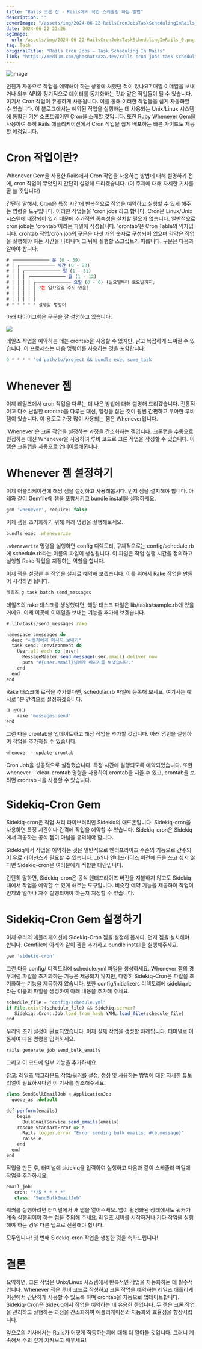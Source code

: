 ```yaml
---
title: "Rails 크론 잡 - Rails에서 작업 스케줄링 하는 방법"
description: ""
coverImage: "/assets/img/2024-06-22-RailsCronJobsTaskSchedulingInRails_0.png"
date: 2024-06-22 22:26
ogImage:
  url: /assets/img/2024-06-22-RailsCronJobsTaskSchedulingInRails_0.png
tag: Tech
originalTitle: "Rails Cron Jobs — Task Scheduling In Rails"
link: "https://medium.com/@hasnatraza.dev/rails-cron-jobs-task-scheduling-in-rails-f7662106feaa"
---
```


![image](/assets/img/2024-06-22-RailsCronJobsTaskSchedulingInRails_0.png)

언젠가 자동으로 작업을 예약해야 하는 상황에 처했던 적이 있나요? 매일 이메일을 보내거나 외부 API와 정기적으로 데이터를 동기화하는 것과 같은 작업들이 될 수 있습니다. 여기서 Cron 작업이 유용하게 사용됩니다. 이를 통해 이러한 작업들을 쉽게 자동화할 수 있습니다. 이 블로그에서는 예약된 작업을 실행하는 데 사용되는 Unix/Linux 시스템에 통합된 기본 소프트웨어인 Cron을 소개할 것입니다. 또한 Ruby Whenever Gem을 사용하여 특히 Rails 애플리케이션에서 Cron 작업을 쉽게 배포하는 빠른 가이드도 제공할 예정입니다.

# Cron 작업이란?

Whenever Gem을 사용한 Rails에서 Cron 작업을 사용하는 방법에 대해 설명하기 전에, cron 작업이 무엇인지 간단히 설명해 드리겠습니다. (이 주제에 대해 자세한 기사를 곧 쓸 것입니다)

<div class="content-ad"></div>

간단히 말해서, Cron은 특정 시간에 반복적으로 작업을 예약하고 실행할 수 있게 해주는 명령줄 도구입니다. 이러한 작업들을 'cron jobs'라고 합니다. Cron은 Linux/Unix 시스템에 내장되어 있기 때문에 추가적인 종속성을 설치할 필요가 없습니다. 일반적으로 cron jobs는 'crontab'이라는 파일에 작성됩니다. 'crontab'은 Cron Table의 약자입니다. crontab 작업/cron job의 구문은 다섯 개의 숫자로 구성되어 있으며 각각은 작업을 실행해야 하는 시간을 나타내며 그 뒤에 실행할 스크립트가 따릅니다. 구문은 다음과 같아야 합니다:

```js
# ┌───────────── 분 (0 - 59)
# │ ┌───────────── 시간 (0 - 23)
# │ │ ┌───────────── 일 (1 - 31)
# │ │ │ ┌───────────── 월 (1 - 12)
# │ │ │ │ ┌───────────── 요일 (0 - 6) (일요일부터 토요일까지;
# │ │ │ │ │ 7는 일요일일 수도 있음)
# │ │ │ │ │
# │ │ │ │ │
# * * * * * 실행할 명령어
```

아래 다이어그램은 구문을 잘 설명하고 있습니다:

<img src="/assets/img/2024-06-22-RailsCronJobsTaskSchedulingInRails_1.png" />

<div class="content-ad"></div>

레일즈 작업을 예약하는 데는 crontab을 사용할 수 있지만, 낡고 복잡하게 느껴질 수 있습니다. 이 프로세스는 다음 명령어를 사용하는 것을 포함합니다:

```js
0 * * * * 'cd path/to/project && bundle exec some_task'
```

# Whenever 젬

이제 레일즈에서 cron 작업을 다루는 더 나은 방법에 대해 설명해 드리겠습니다. 전통적이고 다소 난잡한 crontab을 다루는 대신, 일정을 잡는 것이 훨씬 간편하고 우아한 루비 젬이 있습니다. 이 용도로 가장 많이 사용되는 젬은 Whenever입니다.

<div class="content-ad"></div>

'Whenever'은 크론 작업을 설정하는 과정을 간소화하는 젬입니다. 크론탭을 수동으로 편집하는 대신 Whenever을 사용하여 루비 코드로 크론 작업을 작성할 수 있습니다. 이 젬은 크론탭을 자동으로 업데이트해줍니다.

# Whenever 젬 설정하기

이제 어플리케이션에 해당 젬을 설정하고 사용해봅시다. 먼저 젬을 설치해야 합니다. 아래와 같이 Gemfile에 젬을 포함시키고 bundle install을 실행하세요.

```js
gem 'whenever', require: false
```

<div class="content-ad"></div>

이제 젬을 초기화하기 위해 아래 명령을 실행해보세요.

```js
bundle exec .wheneverize
```

`.wheneverize` 명령을 실행하면 config 디렉토리, 구체적으로는 config/schedule.rb에 schedule.rb라는 이름의 파일이 생성됩니다. 이 파일은 작업 실행 시간을 정의하고 실행할 Rake 작업을 지정하는 역할을 합니다.

이제 젬을 설정한 후 작업을 실제로 예약해 보겠습니다. 이를 위해서 Rake 작업을 만들어 시작하면 됩니다.

<div class="content-ad"></div>

```js
레일즈 g task batch send_messages
```

레일즈의 rake 태스크를 생성했다면, 해당 태스크 파일은 lib/tasks/sample.rb에 있을 거에요. 이제 이곳에 이메일을 보내는 기능을 추가해 보겠습니다.

```js
# lib/tasks/send_messages.rake

namespace :messages do
  desc "사용자에게 메시지 보내기"
  task send: :environment do
    User.all.each do |user|
      MessageMailer.send_message(user.email).deliver_now
      puts "#{user.email}님에게 메시지를 보냈습니다."
    end
  end
end
```

Rake 태스크에 로직을 추가했다면, schedular.rb 파일에 등록해 보세요. 여기서는 예시로 1분 간격으로 설정하겠습니다.

<div class="content-ad"></div>

```js
매 분마다
    rake 'messages:send'
end
```

그런 다음 crontab을 업데이트하고 해당 작업을 추가할 것입니다. 아래 명령을 실행하여 작업을 추가하실 수 있습니다.

```js
whenever --update-crontab
```

Cron Job을 성공적으로 설정했습니다. 특정 시간에 실행되도록 예약되었습니다. 또한 whenever --clear-crontab 명령을 사용하여 crontab을 지울 수 있고, crontab을 보려면 crontab -l을 사용할 수 있습니다.

<div class="content-ad"></div>

# Sidekiq-Cron Gem

Sidekiq-cron은 작업 처리 라이브러리인 Sidekiq의 애드온입니다. Sidekiq-cron을 사용하면 특정 시간이나 간격에 작업을 예약할 수 있습니다. Sidekiq-cron은 Sidekiq에서 제공하는 공식 젬이 아님을 유의해야 합니다.

Sidekiq에서 작업을 예약하는 것은 일반적으로 엔터프라이즈 수준의 기능으로 간주되어 유료 라이선스가 필요할 수 있습니다. 그러나 엔터프라이즈 버전에 돈을 쓰고 싶지 않다면 Sidekiq-cron은 여러분에게 적합한 대안입니다.

간단히 말하면, Sidekiq-cron은 공식 엔터프라이즈 버전을 지불하지 않고도 Sidekiq 내에서 작업을 예약할 수 있게 해주는 도구입니다. 비슷한 예약 기능을 제공하여 작업이 언제와 얼마나 자주 실행되어야 하는지 지정할 수 있습니다.

<div class="content-ad"></div>

# Sidekiq-Cron Gem 설정하기

이제 우리의 애플리케이션에 Sidekiq-Cron 젬을 설정해 봅시다. 먼저 젬을 설치해야 합니다. Gemfile에 아래와 같이 젬을 추가하고 bundle install을 실행해주세요.

```js
gem 'sidekiq-cron'
```

그런 다음 config/ 디렉토리에 schedule.yml 파일을 생성하세요. Whenever 젬의 경우처럼 파일을 초기화하는 기능은 제공되지 않지만, 다행히 Sidekiq-Cron은 파일을 초기화하는 기능을 제공하지 않습니다. 또한 config/initializers 디렉토리에 sidekiq.rb라는 이름의 파일을 생성하여 아래 내용을 추가해 주세요.

<div class="content-ad"></div>

```js
schedule_file = "config/schedule.yml"
if File.exist?(schedule_file) && Sidekiq.server?
   Sidekiq::Cron::Job.load_from_hash YAML.load_file(schedule_file)
end
```

우리의 초기 설정이 완료되었습니다. 이제 실제 작업을 생성할 차례입니다. 터미널로 이동하여 다음 명령을 입력하세요.

```js
rails generate job send_bulk_emails
```

그리고 이 코드에 일부 기능을 추가하세요.

<div class="content-ad"></div>

참고: 레일즈 백그라운드 작업/워커를 설정, 생성 및 사용하는 방법에 대한 자세한 튜토리얼이 필요하시다면 이 기사를 참조해주세요.

```js
class SendBulkEmailJob < ApplicationJob
  queue_as :default

def perform(emails)
    begin
      BulkEmailService.send_emails(emails)
    rescue StandardError => e
      Rails.logger.error "Error sending bulk emails: #{e.message}"
      raise e
    end
  end
end
```

작업을 만든 후, 터미널에 sidekiq을 입력하여 실행하고 다음과 같이 스케줄러 파일에 작업을 추가하세요:

```js
email_job:
   cron: "*/5 * * * *"
   class: "SendBulkEmailJob"
```

<div class="content-ad"></div>

워커를 실행하려면 터미널에서 새 탭을 열어주세요. 앱이 활성화된 상태에서도 워커가 계속 실행되어야 하는 점을 주의해 주세요. 레일즈 서버를 시작하거나 기타 작업을 실행해야 하는 경우 다른 탭으로 전환해야 합니다.

모두입니다! 첫 번째 Sidekiq-cron 작업을 생성한 것을 축하드립니다!

# 결론

요약하면, 크론 작업은 Unix/Linux 시스템에서 반복적인 작업을 자동화하는 데 필수적입니다. Whenever 젬은 루비 코드로 작성하고 크론 작업을 예약하는 레일즈 애플리케이션에서 간단하게 사용할 수 있도록 하며 crontab을 자동으로 업데이트합니다. Sidekiq-Cron은 Sidekiq에서 작업을 예약하는 데 유용한 젬입니다. 두 젬은 크론 작업을 관리하고 실행하는 과정을 간소화하여 애플리케이션의 자동화와 효율성을 향상시킵니다.

<div class="content-ad"></div>

앞으로의 기사에서는 Rails가 어떻게 작동하는지에 대해 더 알아볼 것입니다. 그러니 계속해서 주의 깊게 지켜보고 배우세요!
